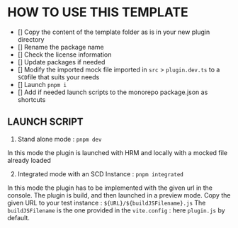 # HOW TO USE THIS TEMPLATE

- [] Copy the content of the template folder as is in your new plugin directory
- [] Rename the package name
- [] Check the license information
- [] Update packages if needed
- [] Modify the imported mock file imported in `src` > `plugin.dev.ts` to a `SCD`file that suits your needs
- [] Launch `pnpm i`
- [] Add if needed launch scripts to the monorepo package.json as shortcuts

## LAUNCH SCRIPT

1. Stand alone mode : `pnpm dev`

In this mode the plugin is launched with HRM and locally with a mocked file already loaded

2. Integrated mode with an SCD Instance : `pnpm integrated`

In this mode the plugin has to be implemented with the given url in the console.
The plugin is build, and then launched in a preview mode.
Copy the given URL to your test instance : `${URL}/${buildJSFilename}.js`
The `buildJSFilename` is the one provided in the `vite.config` : here `plugin.js` by default.




